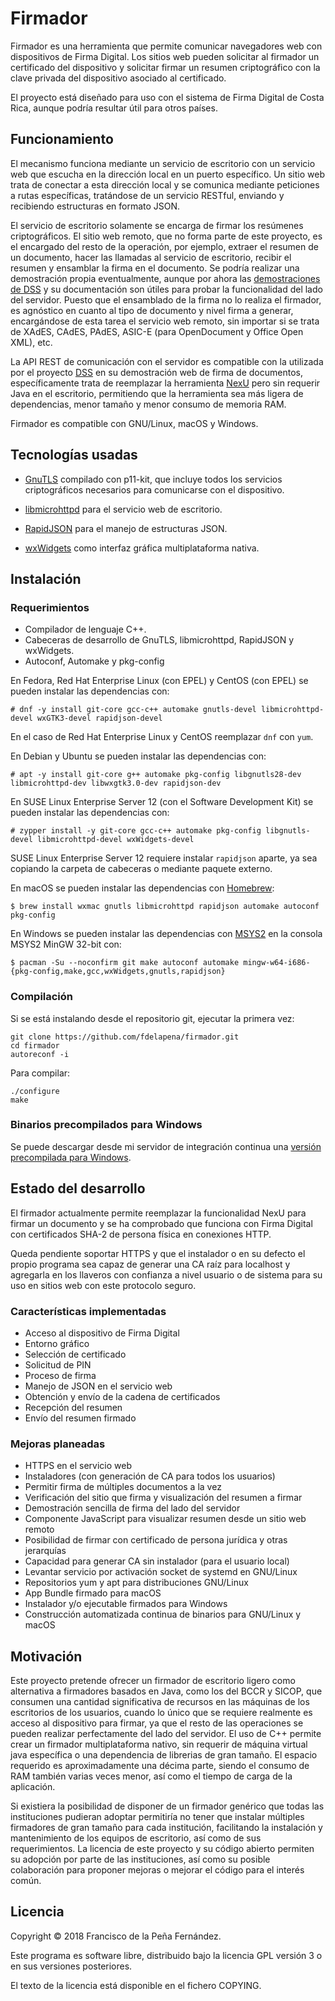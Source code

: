 Firmador
========

Firmador es una herramienta que permite comunicar navegadores web con
dispositivos de Firma Digital. Los sitios web pueden solicitar al firmador
un certificado del dispositivo y solicitar firmar un resumen criptográfico
con la clave privada del dispositivo asociado al certificado.

El proyecto está diseñado para uso con el sistema de Firma Digital de
Costa Rica, aunque podría resultar útil para otros países.


Funcionamiento
--------------

El mecanismo funciona mediante un servicio de escritorio con un servicio web
que escucha en la dirección local en un puerto específico. Un sitio web trata
de conectar a esta dirección local y se comunica mediante peticiones a rutas
específicas, tratándose de un servicio RESTful, enviando y recibiendo
estructuras en formato JSON.

El servicio de escritorio solamente se encarga de firmar los resúmenes
criptográficos. El sitio web remoto, que no forma parte de este proyecto, es el
encargado del resto de la operación, por ejemplo, extraer el resumen de un
documento, hacer las llamadas al servicio de escritorio, recibir el resumen y
ensamblar la firma en el documento. Se podría realizar una demostración propia
eventualmente, aunque por ahora las
[demostraciones de DSS](https://github.com/esig/dss-demonstrations)
y su documentación son útiles para probar la funcionalidad del lado del
servidor. Puesto que el ensamblado de la firma no lo realiza el firmador, es
agnóstico en cuanto al tipo de documento y nivel firma a generar, encargándose
de esta tarea el servicio web remoto, sin importar si se trata de XAdES, CAdES,
PAdES, ASIC-E (para OpenDocument y Office Open XML), etc.

La API REST de comunicación con el servidor es compatible con la utilizada
por el proyecto
[DSS](https://ec.europa.eu/cefdigital/wiki/pages/viewpage.action?pageId=46992515)
en su demostración web de firma de documentos, específicamente trata de
reemplazar la herramienta
[NexU](http://nowina.lu/nexu/) pero sin requerir Java en el escritorio,
permitiendo que la herramienta sea más ligera de dependencias, menor tamaño y
menor consumo de memoria RAM.

Firmador es compatible con GNU/Linux, macOS y Windows.


Tecnologías usadas
------------------

* [GnuTLS](https://gnutls.org/) compilado con p11-kit, que incluye todos los
  servicios criptográficos necesarios para comunicarse con el dispositivo.

* [libmicrohttpd](https://www.gnu.org/software/libmicrohttpd/) para el servicio
  web de escritorio.

* [RapidJSON](http://rapidjson.org/) para el manejo de estructuras JSON.

* [wxWidgets](https://wxwidgets.org/) como interfaz gráfica multiplataforma
  nativa.


Instalación
-----------

### Requerimientos

* Compilador de lenguaje C++.
* Cabeceras de desarrollo de GnuTLS, libmicrohttpd, RapidJSON y wxWidgets.
* Autoconf, Automake y pkg-config

En Fedora, Red Hat Enterprise Linux (con EPEL) y CentOS (con EPEL) se pueden
instalar las dependencias con:

    # dnf -y install git-core gcc-c++ automake gnutls-devel libmicrohttpd-devel wxGTK3-devel rapidjson-devel

En el caso de Red Hat Enterprise Linux y CentOS reemplazar `dnf` con `yum`.

En Debian y Ubuntu se pueden instalar las dependencias con:

    # apt -y install git-core g++ automake pkg-config libgnutls28-dev libmicrohttpd-dev libwxgtk3.0-dev rapidjson-dev

En SUSE Linux Enterprise Server 12 (con el Software Development Kit) se pueden
instalar las dependencias con:

    # zypper install -y git-core gcc-c++ automake pkg-config libgnutls-devel libmicrohttpd-devel wxWidgets-devel

SUSE Linux Enterprise Server 12 requiere instalar `rapidjson` aparte, ya sea
copiando la carpeta de cabeceras o mediante paquete externo.

En macOS se pueden instalar las dependencias con [Homebrew](https://brew.sh/):

    $ brew install wxmac gnutls libmicrohttpd rapidjson automake autoconf pkg-config

En Windows se pueden instalar las dependencias con
[MSYS2](http://www.msys2.org/) en la consola MSYS2 MinGW 32-bit con:

    $ pacman -Su --noconfirm git make autoconf automake mingw-w64-i686-{pkg-config,make,gcc,wxWidgets,gnutls,rapidjson}


### Compilación

Si se está instalando desde el repositorio git, ejecutar la primera vez:

    git clone https://github.com/fdelapena/firmador.git
    cd firmador
    autoreconf -i

Para compilar:

    ./configure
    make


### Binarios precompilados para Windows

Se puede descargar desde mi servidor de integración continua una
[versión precompilada para Windows](https://fran.cr/jenkins/job/firmador/job/master/lastSuccessfulBuild/artifact/*zip*/firmador.zip).


Estado del desarrollo
---------------------

El firmador actualmente permite reemplazar la funcionalidad NexU para firmar un
documento y se ha comprobado que funciona con Firma Digital con certificados
SHA-2 de persona física en conexiones HTTP.

Queda pendiente soportar HTTPS y que el instalador o en su defecto el propio
programa sea capaz de generar una CA raíz para localhost y agregarla en los
llaveros con confianza a nivel usuario o de sistema para su uso en sitios web
con este protocolo seguro.


### Características implementadas

* Acceso al dispositivo de Firma Digital
* Entorno gráfico
* Selección de certificado
* Solicitud de PIN
* Proceso de firma
* Manejo de JSON en el servicio web
* Obtención y envío de la cadena de certificados
* Recepción del resumen
* Envío del resumen firmado


### Mejoras planeadas

* HTTPS en el servicio web
* Instaladores (con generación de CA para todos los usuarios)
* Permitir firma de múltiples documentos a la vez
* Verificación del sitio que firma y visualización del resumen a firmar
* Demostración sencilla de firma del lado del servidor
* Componente JavaScript para visualizar resumen desde un sitio web remoto
* Posibilidad de firmar con certificado de persona jurídica y otras jerarquías
* Capacidad para generar CA sin instalador (para el usuario local)
* Levantar servicio por activación socket de systemd en GNU/Linux
* Repositorios yum y apt para distribuciones GNU/Linux
* App Bundle firmado para macOS
* Instalador y/o ejecutable firmados para Windows
* Construcción automatizada continua de binarios para GNU/Linux y macOS


Motivación
----------

Este proyecto pretende ofrecer un firmador de escritorio ligero como
alternativa a firmadores basados en Java, como los del BCCR y SICOP, que
consumen una cantidad significativa de recursos en las máquinas de los
escritorios de los usuarios, cuando lo único que se requiere realmente es
acceso al dispositivo para firmar, ya que el resto de las operaciones se pueden
realizar perfectamente del lado del servidor. El uso de C++ permite crear
un firmador multiplataforma nativo, sin requerir de máquina virtual java
específica o una dependencia de librerias de gran tamaño. El espacio requerido
es aproximadamente una décima parte, siendo el consumo de RAM también varias
veces menor, así como el tiempo de carga de la aplicación.

Si existiera la posibilidad de disponer de un firmador genérico que todas las
instituciones pudieran adoptar permitiría no tener que instalar múltiples
firmadores de gran tamaño para cada institución, facilitando la instalación y
mantenimiento de los equipos de escritorio, así como de sus requerimientos. La
licencia de este proyecto y su código abierto permiten su adopción por parte
de las instituciones, así como su posible colaboración para proponer mejoras
o mejorar el código para el interés común.


Licencia
--------

Copyright © 2018 Francisco de la Peña Fernández.

Este programa es software libre, distribuido bajo la licencia GPL versión 3 o
en sus versiones posteriores.

El texto de la licencia está disponible en el fichero COPYING.
